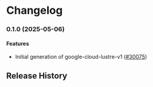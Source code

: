 # Changelog

### 0.1.0 (2025-05-06)

#### Features

* Initial generation of google-cloud-lustre-v1 ([#30075](https://github.com/googleapis/google-cloud-ruby/issues/30075)) 

## Release History
